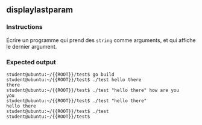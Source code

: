## displaylastparam

### Instructions

Écrire un programme qui prend des `string` comme arguments, et qui affiche le dernier argument.

### Expected output

```console
student@ubuntu:~/{{ROOT}}/test$ go build
student@ubuntu:~/{{ROOT}}/test$ ./test hello there
there
student@ubuntu:~/{{ROOT}}/test$ ./test "hello there" how are you
you
student@ubuntu:~/{{ROOT}}/test$ ./test "hello there"
hello there
student@ubuntu:~/{{ROOT}}/test$ ./test
student@ubuntu:~/{{ROOT}}/test$
```
